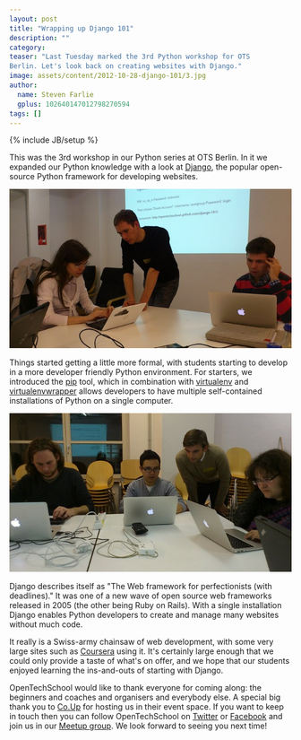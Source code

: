 ```yaml
---
layout: post
title: "Wrapping up Django 101"
description: ""
category: 
teaser: "Last Tuesday marked the 3rd Python workshop for OTS
Berlin. Let's look back on creating websites with Django."
image: assets/content/2012-10-28-django-101/3.jpg
author:
  name: Steven Farlie
  gplus: 102640147012798270594
tags: []
---
```

{% include JB/setup %}

This was the 3rd workshop in our Python series at OTS Berlin. In it we
expanded our Python knowledge with a look at
[Django](https://www.djangoproject.com/), the popular open-source
Python framework for developing websites.

![Photograph of the class](/assets/content/2012-10-28-django-101/1.jpg)

Things started getting a little more formal, with students starting to
develop in a more developer friendly Python environment. For starters,
we introduced the [pip](http://pypi.python.org/pypi/pip) tool, which
in combination with
[virtualenv](http://pypi.python.org/pypi/virtualenv) and
[virtualenvwrapper](http://pypi.python.org/pypi/virtualenvwrapper/)
allows developers to have multiple self-contained installations of
Python on a single computer.

![Photograph of the class](/assets/content/2012-10-28-django-101/2.jpg)

Django describes itself as "The Web framework for perfectionists (with
deadlines)." It was one of a new wave of open source web frameworks
released in 2005 (the other being Ruby on Rails). With a single
installation Django enables Python developers to create and manage
many websites without much code.

It really is a Swiss-army chainsaw of web development, with some very
large sites such as [Coursera](https://www.coursera.org/) using
it. It's certainly large enough that we could only provide a taste of
what's on offer, and we hope that our students enjoyed learning the
ins-and-outs of starting with Django.

OpenTechSchool would like to thank everyone for coming along: the
beginners and coaches and organisers and everybody else. A special
big thank you to [Co.Up](http://co-up.de/) for hosting us in their
event space. If you want to keep in touch then you can follow
OpenTechSchool on [Twitter](https://twitter.com/OpenTechSchool) or
[Facebook](http://www.facebook.com/OpenTechSchool) and join us in our
[Meetup group](http://www.meetup.com/opentechschool-berlin/). We look forward
to seeing you next time!
